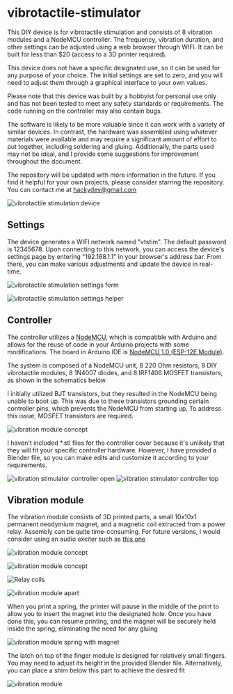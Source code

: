 # vibrotactile-stimulator

This DIY device is for vibrotactile stimulation and consists of 8 vibration modules and a NodeMCU controller. The frequency, vibration duration, and other settings can be adjusted using a web browser through WIFI. It can be built for less than $20  (access to a 3D printer required).

This device does not have a specific designated use, so it can be used for any purpose of your choice. The initial settings are set to zero, and you will need to adjust them through a graphical interface to your own values.

Please note that this device was built by a hobbyist for personal use only and has not been tested to meet any safety standards or requirements. The code running on the controller may also contain bugs.

The software is likely to be more valuable since it can work with a variety of similar devices. In contrast, the hardware was assembled using whatever materials were available and may require a significant amount of effort to put together, including soldering and gluing. Additionally, the parts used may not be ideal, and I provide some suggestions for improvement throughout the document.

The repository will be updated with more information in the future. If you find it helpful for your own projects, please consider starring the repository. You can contact me at hackydev@gmail.com

![vibrotactile stimulation device](/images/device.jpg?raw=true)

## Settings

The device generates a WIFI network named "vtstim". The default password is 12345678. Upon connecting to this network, you can access the device's settings page by entering "192.168.1.1" in your browser's address bar. From there, you can make various adjustments and update the device in real-time.

![vibrotactile stimulation settings form](/images/settings-form.jpg?raw=true)

![vibrotactile stimulation settings helper](/images/settings-helper.jpg?raw=true)

## Controller

The controller utilizes a [NodeMCU](https://www.amazon.com/OLatus-OL-nodeMCU-CH340-Wireless-Internet-development/dp/B07BM58B9K), which is compatible with Arduino and allows for the reuse of code in your Arduino projects with some modifications. The board in Arduino IDE is [NodeMCU 1.0 (ESP-12E Module)](https://docs.platformio.org/en/stable/boards/espressif8266/nodemcuv2.html).

The system is composed of a NodeMCU unit, 8 220 Ohm resistors, 8 DIY vibrotactile modules, 8 1N4007 diodes, and 8 IRF1406 MOSFET transistors, as shown in the schematics below.

I initially utilized BJT transistors, but they resulted in the NodeMCU being unable to boot up. This was due to these transistors grounding certain controller pins, which prevents the NodeMCU from starting up. To address this issue, MOSFET transistors are required.

![vibration module concept](/images/schematics.jpg?raw=true)

I haven't included *.stl files for the controller cover because it's unlikely that they will fit your specific controller hardware. However, I have provided a Blender file, so you can make edits and customize it according to your requirements.

![vibration stimulator controller open](/images/controller-open.jpg?raw=true)
![vibration stimulator controller top](/images/controller-top.jpg?raw=true)

## Vibration module

The vibration module consists of 3D printed parts, a small 10x10x1 permanent neodymium magnet, and a magnetic coil extracted from a power relay. Assembly can be quite time-consuming. For future versions, I would consider using an audio exciter such as [this one](https://www.tectonicaudiolabs.com/product/teax09c005-8/)

![vibration module concept](/images/module-concept.jpg?raw=true)

![vibration module concept](/images/relay-board.jpg?raw=true)

![Relay coils](/images/relay-board-coils.jpg?raw=true)

![vibration module apart](/images/module-apart.jpg?raw=true)

When you print a spring, the printer will pause in the middle of the print to allow you to insert the magnet into the designated hole. Once you have done this, you can resume printing, and the magnet will be securely held inside the spring, eliminating the need for any gluing

![vibration module spring with magnet](/images/spring-in-print.jpg?raw=true)

The latch on top of the finger module is designed for relatively small fingers. You may need to adjust its height in the provided Blender file. Alternatively, you can place a shim below this part to achieve the desired fit

![vibration module](/images/module.jpg?raw=true)
